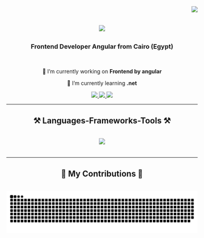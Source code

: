 <img align="right" src="https://media1.giphy.com/media/2IudUHdI075HL02Pkk/100w.gif?cid=6c09b952p0g8plwrljlgj0bpnz4247kcdc2syaiqif17nbax&ep=v1_gifs_search&rid=200w.gif&ct=g" />

<h1 align="center">
    <img src="https://readme-typing-svg.herokuapp.com/?font=Righteous&size=35&center=true&vCenter=true&width=500&height=70&duration=4000&lines=Hi+There!+👋;+I'm+Montaser+Shouzen!;" />
</h1>

<h3 align="center">Frontend Developer Angular from Cairo (Egypt)</h3>

<br/>

<div align="center">
 
 🔭 I’m currently working on **Frontend by angular**
 
 🌱 I’m currently learning **.net**

 </div>
 
<div align="center"> 
  <a href="mailto:montasershozan12@gmail.com">
    <img src="https://img.shields.io/badge/Gmail-333333?style=for-the-badge&logo=gmail&logoColor=red" />
  </a>
  <a href="https://www.linkedin.com/in/montaser-shouzen" target="_blank">
    <img src="https://img.shields.io/badge/LinkedIn-0077B5?style=for-the-badge&logo=linkedin&logoColor=white" target="_blank" />
  </a>
  <a href="https://montassershozan.github.io/MontaserSHouzenCV/#/intro" target="_blank">
     <img src="https://img.shields.io/badge/Portfolio-FF5722?style=for-the-badge&logo=todoist&logoColor=white" target="_blank" /> <!-- sqlite, safari, google-chrome are other good icon options -->
  </a>
</div>

 <hr/>
 
<h2 align="center">⚒️ Languages-Frameworks-Tools ⚒️</h2>
<br/>
<div align="center">
    <img src="https://skillicons.dev/icons?i=angular,bootstrap,html,css,vscode,github,typescript,jquery,javascript" />
<br>
</div>

<br/>
<hr/>

<div align="center">
  <h2>🐍 My Contributions 🐍</h2>
  <br>
  <img alt="snake eating my contributions" src="https://raw.githubusercontent.com/salesp07/salesp07/output/github-contribution-grid-snake.svg" />
  
  <br/><br/><br/>
</div>
<br/>
